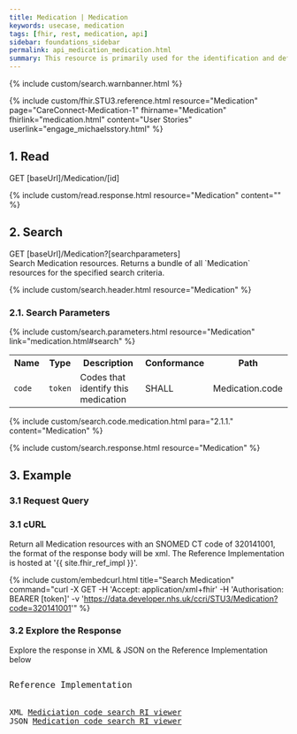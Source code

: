 ```yaml
---
title: Medication | Medication
keywords: usecase, medication
tags: [fhir, rest, medication, api]
sidebar: foundations_sidebar
permalink: api_medication_medication.html
summary: This resource is primarily used for the identification and definition of a medication. It covers the ingredients and the packaging for a medication.
---
```

{% include custom/search.warnbanner.html %}

{% include custom/fhir.STU3.reference.html resource="Medication" page="CareConnect-Medication-1" fhirname="Medication" fhirlink="medication.html" content="User Stories" userlink="engage_michaelsstory.html" %}

## 1. Read ##

<div markdown="span" class="alert alert-success" role="alert">
GET [baseUrl]/Medication/[id]</div>

{% include custom/read.response.html resource="Medication" content="" %}

## 2. Search ##

<div markdown="span" class="alert alert-success" role="alert">
GET [baseUrl]/Medication?[searchparameters]</div>
Search Medication resources. Returns a bundle of all `Medication` resources for the specified search criteria.

{% include custom/search.header.html resource="Medication" %}

### 2.1. Search Parameters ###

{% include custom/search.parameters.html resource="Medication" link="medication.html#search" %}

<table style="min-width:100%;width:100%">
<tr id="clinical">
    <th style="width:15%;">Name</th>
    <th style="width:10%;">Type</th>
    <th style="width:40%;">Description</th>
    <th style="width:5%;">Conformance</th>
    <th style="width:30%;">Path</th>
</tr>
<tr>
    <td><code class="highlighter-rouge">code</code></td>
    <td><code class="highlighter-rouge">token</code></td>
    <td>Codes that identify this medication</td>
    <td>SHALL</td>
    <td>Medication.code</td>
</tr>
</table>

{% include custom/search.code.medication.html para="2.1.1." content="Medication" %}

{% include custom/search.response.html resource="Medication" %}


## 3. Example ##

### 3.1 Request Query ###

<h3 id="32-response-headers">3.1 cURL</h3>

Return all Medication resources with an SNOMED CT code of 320141001, the format of the response body will be xml. The Reference Implementation is hosted at '{{ site.fhir_ref_impl }}'.

{% include custom/embedcurl.html title="Search Medication" command="curl -X GET -H 'Accept: application/xml+fhir' -H 'Authorisation: BEARER [token]' -v 'https://data.developer.nhs.uk/ccri/STU3/Medication?code=320141001'" %}

<h3 id="32-response-headers">3.2 Explore the Response</h3>

Explore the response in XML & JSON on the Reference Implementation below
<div class="language-http highlighter-rouge">
<pre class="highlight">
<p style="font-size: 110%;">Reference Implementation</p>
XML <a target="_blank" href="{{ site.fhir_ref_impl }}search?serverId=home&encoding=xml&pretty=true&resource=Medication&param.0.qualifier=&param.0.0=&param.0.1=320141001&param.0.name=code&param.0.type=token&resource-search-limit=&encoding=xml">Mediciation code search RI viewer</a>
JSON <a target="_blank" href="{{ site.fhir_ref_impl }}search?serverId=home&encoding=xml&pretty=true&resource=Medication&param.0.qualifier=&param.0.0=&param.0.1=320141001&param.0.name=code&param.0.type=token&resource-search-limit=&encoding=json">Medication code search RI viewer</a>
</pre>
</div>
